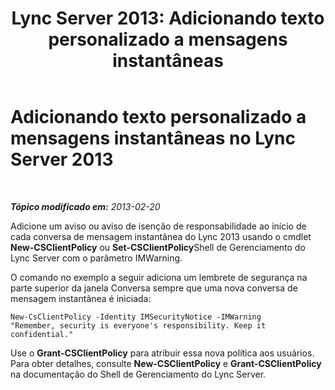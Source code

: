 ﻿---
title: 'Lync Server 2013: Adicionando texto personalizado a mensagens instantâneas'
TOCTitle: Adicionando texto personalizado a mensagens instantâneas
ms:assetid: cabcc3ec-9d35-42ac-a403-e21b7d538c2c
ms:mtpsurl: https://technet.microsoft.com/pt-br/library/Gg398847(v=OCS.15)
ms:contentKeyID: 52057724
ms.date: 05/19/2016
mtps_version: v=OCS.15
ms.translationtype: HT
---

# Adicionando texto personalizado a mensagens instantâneas no Lync Server 2013

 

_**Tópico modificado em:** 2013-02-20_

Adicione um aviso ou aviso de isenção de responsabilidade ao início de cada conversa de mensagem instantânea do Lync 2013 usando o cmdlet **New-CSClientPolicy** ou **Set-CSClientPolicy**Shell de Gerenciamento do Lync Server com o parâmetro IMWarning.

O comando no exemplo a seguir adiciona um lembrete de segurança na parte superior da janela Conversa sempre que uma nova conversa de mensagem instantânea é iniciada:

    New-CsClientPolicy -Identity IMSecurityNotice -IMWarning 
    "Remember, security is everyone's responsibility. Keep it confidential."

Use o **Grant-CSClientPolicy** para atribuir essa nova política aos usuários. Para obter detalhes, consulte **New-CSClientPolicy** e **Grant-CSClientPolicy** na documentação do Shell de Gerenciamento do Lync Server.

